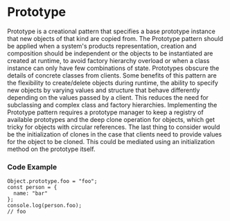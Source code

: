 # Prototype

Prototype is a creational pattern that specifies a base prototype
instance that new objects of that kind are copied from. The Prototype
pattern should be applied when a system's products representation, creation
and composition should be independent or the objects to be instantiated
are created at runtime, to avoid factory hierarchy overload or when a class
instance can only have few combinations of state. Prototypes obscure the details
of concrete classes from clients. Some benefits of this pattern are the flexibility
to create/delete objects during runtime, the ability to specify new objects by
varying values and structure that behave differently depending on the values
passed by a client. This reduces the need for subclassing and complex class
and factory hierarchies. Implementing the Prototype pattern requires a prototype
manager to keep a registry of available prototypes and the deep clone operation for objects,
which get tricky for objects with circular references. The last thing to consider
would be the initialization of clones in the case that clients need to provide
values for the object to be cloned. This could be mediated using an initialization
method on the prototype itself.

### Code Example

```
Object.prototype.foo = "foo";
const person = {
  name: "bar"
};
console.log(person.foo);
// foo
```
